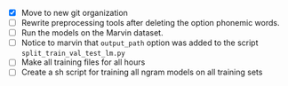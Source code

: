 - [x] Move to new git organization
- [ ] Rewrite preprocessing tools after deleting the option phonemic words.
- [ ] Run the models on the Marvin dataset.
- [ ] Notice to marvin that `output_path` option was added to the script `split_train_val_test_lm.py`
- [ ] Make all training files for all hours
- [ ] Create a sh script for training all ngram models on all training sets